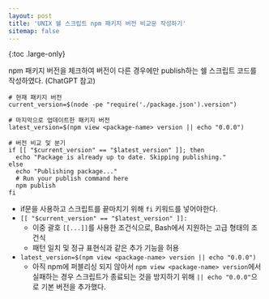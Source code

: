 ```yaml
---
layout: post
title: 'UNIX 쉘 스크립트 npm 패키지 버전 비교문 작성하기'
sitemap: false
---
```


{:toc .large-only}

npm 패키지 버전을 체크하여 버전이 다른 경우에만 publish하는 쉘 스크립트 코드를 작성하였다. (ChatGPT 참고)

```shell
# 현재 패키지 버전
current_version=$(node -pe "require('./package.json').version")

# 마지막으로 업데이트한 패키지 버전
latest_version=$(npm view <package-name> version || echo "0.0.0")

# 버전 비교 및 분기
if [[ "$current_version" == "$latest_version" ]]; then
  echo "Package is already up to date. Skipping publishing."
else
  echo "Publishing package..."
  # Run your publish command here
  npm publish
fi
```

- if문을 사용하고 스크립트를 끝마치기 위해 `fi` 키워드를 넣어야한다.
- `[[ "$current_version" == "$latest_version" ]]:`
  - 이중 괄호 `[[...]]`를 사용한 조건식으로, Bash에서 지원하는 고급 형태의 조건식
  - 패턴 일치 및 정규 표현식과 같은 추가 기능을 허용
- `latest_version=$(npm view <package-name> version || echo "0.0.0")`
  - 아직 npm에 퍼블리싱 되지 않아서 `npm view <package-name> version`에서 실패하는 경우 스크립트가 종료되는 것을 방지하기 위해 `|| echo "0.0.0"`으로 기본 버전을 추가했다.
